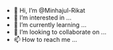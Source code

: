 - 👋 Hi, I’m @Minhajul-Rikat
- 👀 I’m interested in ...
- 🌱 I’m currently learning ...
- 💞️ I’m looking to collaborate on ...
- 📫 How to reach me ...

<!---
Minhajul-Rikat/Minhajul-Rikat is a ✨ special ✨ repository because its `README.md` (this file) appears on your GitHub profile.
You can click the Preview link to take a look at your changes.
--->
